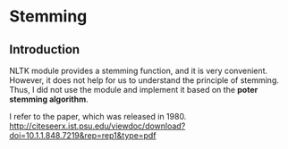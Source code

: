# Stemming
## Introduction
NLTK module provides a stemming function, and it is very convenient.  
However, it does not help for us to understand the principle of stemming.   
Thus, I did not use the module and implement it based on the **poter stemming algorithm**.

I refer to the paper, which was released in 1980.  
<http://citeseerx.ist.psu.edu/viewdoc/download?doi=10.1.1.848.7219&rep=rep1&type=pdf>
